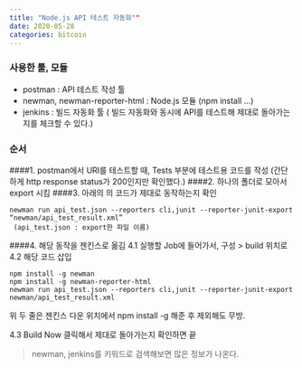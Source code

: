 ```yaml
---
title: "Node.js API 테스트 자동화""
date: 2020-05-28
categories: bitcoin
---
```


### 사용한 툴, 모듈
- postman : API 테스트 작성 툴
- newman, newman-reporter-html : Node.js 모듈 (npm install ...)
- jenkins : 빌드 자동화 툴 ( 빌드 자동화와 동시에 API를 테스트해 제대로 돌아가는지를 체크할 수 있다.)


### 순서
####1. postman에서 URI를 테스트할 때, Tests 부분에 테스트용 코드를 작성 (간단하게 http response status가 200인지만 확인했다.)
####2. 하나의 폴더로 모아서 export 시킴 
####3. 아래의 의 코드가 제대로 동작하는지 확인  
```
newman run api_test.json --reporters cli,junit --reporter-junit-export “newman/api_test_result.xml”
 (api_test.json : export한 파일 이름) 
```
####4. 해당 동작을 젠킨스로 옮김
4.1 실행할 Job에 들어가서, 구성 > build 위치로
4.2 해당 코드 삽입
```
npm install -g newman
npm install -g newman-reporter-html
newman run api_test.json --reporters cli,junit --reporter-junit-export newman/api_test_result.xml
```
위 두 줄은 젠킨스 다운 위치에서 npm install -g 해준 후 제외해도 무방.

4.3 Build Now 클릭해서 제대로 돌아가는지 확인하면 끝


> newman, jenkins를 키워드로 검색해보면 많은 정보가 나온다.
